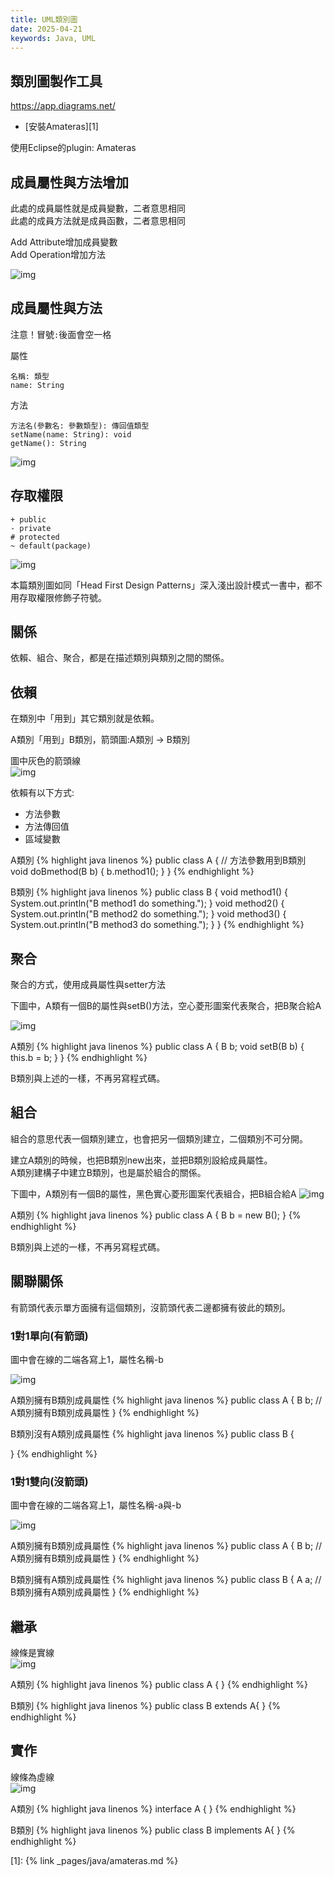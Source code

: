 ```yaml
---
title: UML類別圖
date: 2025-04-21
keywords: Java, UML
---
```

## 類別圖製作工具

<https://app.diagrams.net/>

- [安裝Amateras][1]

使用Eclipse的plugin: Amateras

## 成員屬性與方法增加
此處的成員屬性就是成員變數，二者意思相同    
此處的成員方法就是成員函數，二者意思相同  

Add Attribute增加成員變數  
Add Operation增加方法  

![img]({{site.imgurl}}/java/amateras13.png)

## 成員屬性與方法
注意！冒號`:`後面會空一格

屬性
```
名稱: 類型
name: String 
```

方法
```
方法名(參數名: 參數類型): 傳回值類型
setName(name: String): void
getName(): String
```

![img]({{site.imgurl}}/java/uml1.png)

## 存取權限
```
+ public
- private
# protected
~ default(package)
```

![img]({{site.imgurl}}/java/access_level.png)

本篇類別圖如同「Head First Design Patterns」深入淺出設計模式一書中，都不用存取權限修飾子符號。

## 關係
依賴、組合、聚合，都是在描述類別與類別之間的關係。

## 依賴
在類別中「用到」其它類別就是依賴。

A類別「用到」B類別，箭頭圖:A類別 -> B類別

圖中灰色的箭頭線  
![img]({{site.imgurl}}/java/dependency.png)

依賴有以下方式:
- 方法參數
- 方法傳回值
- 區域變數

A類別
{% highlight java linenos %}
public class A {
    // 方法參數用到B類別
	void doBmethod(B b) {
		b.method1();
	}
}
{% endhighlight %}

B類別
{% highlight java linenos %}
public class B {
	void method1() {
		System.out.println("B method1 do something.");
	}
	void method2() {
		System.out.println("B method2 do something.");
	}
	void method3() {
		System.out.println("B method3 do something.");
	}
}
{% endhighlight %}

## 聚合
聚合的方式，使用成員屬性與setter方法

下圖中，A類有一個B的屬性與setB()方法，空心菱形圖案代表聚合，把B聚合給A

![img]({{site.imgurl}}/java/aggregation.png)

A類別
{% highlight java linenos %}
public class A {
	B b;
	void setB(B b) {
		this.b = b;
	}
}
{% endhighlight %}

B類別與上述的一樣，不再另寫程式碼。

## 組合
組合的意思代表一個類別建立，也會把另一個類別建立，二個類別不可分開。

建立A類別的時候，也把B類別new出來，並把B類別設給成員屬性。  
A類別建構子中建立B類別，也是屬於組合的關係。

下圖中，A類別有一個B的屬性，黑色實心菱形圖案代表組合，把B組合給A
![img]({{site.imgurl}}/java/composite.png)

A類別
{% highlight java linenos %}
public class A {
	B b = new B();
}
{% endhighlight %}

B類別與上述的一樣，不再另寫程式碼。

## 關聯關係
有箭頭代表示單方面擁有這個類別，沒箭頭代表二邊都擁有彼此的類別。

### 1對1單向(有箭頭)

圖中會在線的二端各寫上1，屬性名稱-b

![img]({{site.imgurl}}/java/relation1.png)

A類別擁有B類別成員屬性
{% highlight java linenos %}
public class A {
	B b; // A類別擁有B類別成員屬性
}
{% endhighlight %}

B類別沒有A類別成員屬性
{% highlight java linenos %}
public class B {

}
{% endhighlight %}

### 1對1雙向(沒箭頭)

圖中會在線的二端各寫上1，屬性名稱-a與-b

![img]({{site.imgurl}}/java/relation2.png)

A類別擁有B類別成員屬性
{% highlight java linenos %}
public class A {
	B b; // A類別擁有B類別成員屬性
}
{% endhighlight %}

B類別擁有A類別成員屬性
{% highlight java linenos %}
public class B {
	A a; // B類別擁有A類別成員屬性
}
{% endhighlight %}

## 繼承
線條是實線  
![img]({{site.imgurl}}/java/extends.png)

A類別
{% highlight java linenos %}
public class A {
}
{% endhighlight %}

B類別
{% highlight java linenos %}
public class B extends A{
}
{% endhighlight %}

## 實作
線條為虛線  
![img]({{site.imgurl}}/java/interface_implements.png)

A類別
{% highlight java linenos %}
interface A {
}
{% endhighlight %}

B類別
{% highlight java linenos %}
public class B implements A{
}
{% endhighlight %}

[1]: {% link _pages/java/amateras.md %}